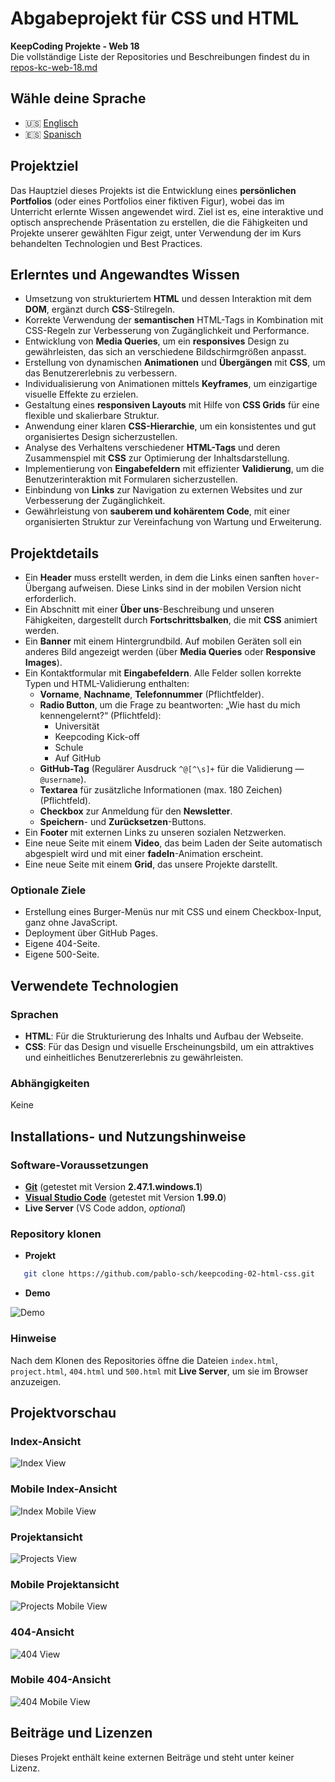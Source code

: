 # Abgabeprojekt für CSS und HTML

**KeepCoding Projekte - Web 18**  
Die vollständige Liste der Repositories und Beschreibungen findest du in [repos-kc-web-18.md](https://github.com/pablo-sch/pablo-sch/blob/main/docs/repos-kc-web-18.md)

## Wähle deine Sprache

- 🇺🇸 [Englisch](README.md)
- 🇪🇸 [Spanisch](README.es.md)

<!-- ------------------------------------------------------------------------------------------- -->

## Projektziel

Das Hauptziel dieses Projekts ist die Entwicklung eines **persönlichen Portfolios** (oder eines Portfolios einer fiktiven Figur), wobei das im Unterricht erlernte Wissen angewendet wird. Ziel ist es, eine interaktive und optisch ansprechende Präsentation zu erstellen, die die Fähigkeiten und Projekte unserer gewählten Figur zeigt, unter Verwendung der im Kurs behandelten Technologien und Best Practices.

<!-- ------------------------------------------------------------------------------------------- -->

## Erlerntes und Angewandtes Wissen

- Umsetzung von strukturiertem **HTML** und dessen Interaktion mit dem **DOM**, ergänzt durch **CSS**-Stilregeln.
- Korrekte Verwendung der **semantischen** HTML-Tags in Kombination mit CSS-Regeln zur Verbesserung von Zugänglichkeit und Performance.
- Entwicklung von **Media Queries**, um ein **responsives** Design zu gewährleisten, das sich an verschiedene Bildschirmgrößen anpasst.
- Erstellung von dynamischen **Animationen** und **Übergängen** mit **CSS**, um das Benutzererlebnis zu verbessern.
- Individualisierung von Animationen mittels **Keyframes**, um einzigartige visuelle Effekte zu erzielen.
- Gestaltung eines **responsiven Layouts** mit Hilfe von **CSS Grids** für eine flexible und skalierbare Struktur.
- Anwendung einer klaren **CSS-Hierarchie**, um ein konsistentes und gut organisiertes Design sicherzustellen.
- Analyse des Verhaltens verschiedener **HTML-Tags** und deren Zusammenspiel mit **CSS** zur Optimierung der Inhaltsdarstellung.
- Implementierung von **Eingabefeldern** mit effizienter **Validierung**, um die Benutzerinteraktion mit Formularen sicherzustellen.
- Einbindung von **Links** zur Navigation zu externen Websites und zur Verbesserung der Zugänglichkeit.
- Gewährleistung von **sauberem und kohärentem Code**, mit einer organisierten Struktur zur Vereinfachung von Wartung und Erweiterung.

<!-- ------------------------------------------------------------------------------------------- -->

## Projektdetails

- Ein **Header** muss erstellt werden, in dem die Links einen sanften `hover`-Übergang aufweisen. Diese Links sind in der mobilen Version nicht erforderlich.
- Ein Abschnitt mit einer **Über uns**-Beschreibung und unseren Fähigkeiten, dargestellt durch **Fortschrittsbalken**, die mit **CSS** animiert werden.
- Ein **Banner** mit einem Hintergrundbild. Auf mobilen Geräten soll ein anderes Bild angezeigt werden (über **Media Queries** oder **Responsive Images**).
- Ein Kontaktformular mit **Eingabefeldern**. Alle Felder sollen korrekte Typen und HTML-Validierung enthalten:
  - **Vorname**, **Nachname**, **Telefonnummer** (Pflichtfelder).
  - **Radio Button**, um die Frage zu beantworten: „Wie hast du mich kennengelernt?“ (Pflichtfeld):
    - Universität
    - Keepcoding Kick-off
    - Schule
    - Auf GitHub
  - **GitHub-Tag** (Regulärer Ausdruck `^@[^\s]+` für die Validierung — `@username`).
  - **Textarea** für zusätzliche Informationen (max. 180 Zeichen) (Pflichtfeld).
  - **Checkbox** zur Anmeldung für den **Newsletter**.
  - **Speichern**- und **Zurücksetzen**-Buttons.
- Ein **Footer** mit externen Links zu unseren sozialen Netzwerken.
- Eine neue Seite mit einem **Video**, das beim Laden der Seite automatisch abgespielt wird und mit einer **fadeIn**-Animation erscheint.
- Eine neue Seite mit einem **Grid**, das unsere Projekte darstellt.

### Optionale Ziele

- Erstellung eines Burger-Menüs nur mit CSS und einem Checkbox-Input, ganz ohne JavaScript.
- Deployment über GitHub Pages.
- Eigene 404-Seite.
- Eigene 500-Seite.

<!-- ------------------------------------------------------------------------------------------- -->

## Verwendete Technologien

### Sprachen

- **HTML**: Für die Strukturierung des Inhalts und Aufbau der Webseite.
- **CSS**: Für das Design und visuelle Erscheinungsbild, um ein attraktives und einheitliches Benutzererlebnis zu gewährleisten.

### Abhängigkeiten

Keine

<!-- ------------------------------------------------------------------------------------------- -->

## Installations- und Nutzungshinweise

### Software-Voraussetzungen

- **[Git](https://git-scm.com/downloads)** (getestet mit Version **2.47.1.windows.1**)
- **[Visual Studio Code](https://code.visualstudio.com/)** (getestet mit Version **1.99.0**)
- **Live Server** (VS Code addon, _optional_)

### Repository klonen

- **Projekt**

```bash
   git clone https://github.com/pablo-sch/keepcoding-02-html-css.git
```

- **Demo**

![Demo](https://github.com/pablo-sch/pablo-sch/blob/main/etc/clone-tutorial.gif)

### Hinweise

Nach dem Klonen des Repositories öffne die Dateien `index.html`, `project.html`, `404.html` und `500.html` mit **Live Server**, um sie im Browser anzuzeigen.

<!-- ------------------------------------------------------------------------------------------- -->

## Projektvorschau

### Index-Ansicht

![Index View](../etc/preview_images/index.png)

### Mobile Index-Ansicht

![Index Mobile View](../etc/preview_images/index_mobile.png)

### Projektansicht

![Projects View](../etc/preview_images/projects.png)

### Mobile Projektansicht

![Projects Mobile View](../etc/preview_images/projects_mobile.png)

### 404-Ansicht

![404 View](../etc/preview_images/404.png)

### Mobile 404-Ansicht

![404 Mobile View](../etc/preview_images/404_mobile.png)

<!-- ------------------------------------------------------------------------------------------- -->

## Beiträge und Lizenzen

Dieses Projekt enthält keine externen Beiträge und steht unter keiner Lizenz.
